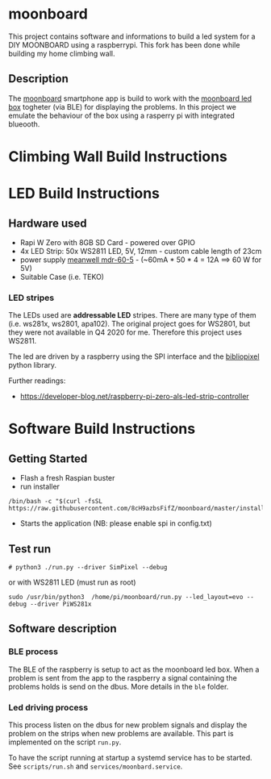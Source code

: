 # moonboard

This project contains software and informations to build a led system for a DIY MOONBOARD using a raspberrypi. This fork has been done while building my home climbing wall.

## Description

The [moonboard](https://www.moonboard.com/) smartphone app is build to work with the [moonboard led box](https://moonclimbing.com/moonboard-led-system.html) togheter (via BLE) for displaying the problems. In this project we emulate the behaviour of the box using a rasperry pi with integrated blueooth. 

# Climbing Wall Build Instructions



# LED Build Instructions

## Hardware used

- Rapi W Zero with 8GB SD Card - powered over GPIO
- 4x LED Strip: 50x WS2811 LED, 5V, 12mm - custom cable length of 23cm
- power supply [meanwell mdr-60-5](https://www.meanwell.com/webapp/product/search.aspx?prod=MDR-60) - (~60mA * 50 * 4 = 12A ==> 60 W for 5V)
- Suitable Case (i.e. TEKO)


### LED stripes

The LEDs used are **addressable LED** stripes. There are many type of them (i.e. ws281x, ws2801, apa102). The original project goes for WS2801, but they were not available in Q4 2020 for me. 
Therefore this project uses WS2811. 


The led are driven by a raspberry using the SPI interface and the [bibliopixel]() python library. 

Further readings:
- https://developer-blog.net/raspberry-pi-zero-als-led-strip-controller



# Software Build Instructions


## Getting Started
* Flash a fresh Raspian buster 
* run installer
```
/bin/bash -c "$(curl -fsSL https://raw.githubusercontent.com/8cH9azbsFifZ/moonboard/master/install.sh)"
```

* Starts the application (NB: please enable spi in config.txt)

## Test run
```
# python3 ./run.py --driver SimPixel --debug
```
or with WS2811 LED (must run as root)
```
sudo /usr/bin/python3  /home/pi/moonboard/run.py --led_layout=evo --debug --driver PiWS281x
```



## Software description

### BLE process

The BLE of the raspberry is setup to act as the moonboard led box. When a problem is sent from the app to the raspberry a signal containing the problems holds is send on the dbus.
More details in the `ble` folder.

### Led driving process

This process listen on the dbus for new problem signals and display the problem on the strips when new problems are available. This part is implemented on the script `run.py`.

To have the script running at startup a systemd service has to be started. See `scripts/run.sh` and `services/moonbard.service`.



